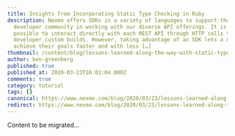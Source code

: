```yaml
---
title: Insights from Incorporating Static Type Checking in Ruby
description: Nexmo offers SDKs in a variety of languages to support the
  developer community in working with our diverse API offerings. It is quite
  possible to interact directly with each REST API through HTTP calls that a
  developer custom builds. However, taking advantage of an SDK lets a developer
  achieve their goals faster and with less […]
thumbnail: /content/blog/lessons-learned-along-the-way-with-static-type-checking-in-ruby-dr/E_Static-Type-Checking_1200x600.png
author: ben-greenberg
published: true
published_at: 2020-03-23T16:02:04.000Z
comments: true
category: tutorial
tags: []
canonical: https://www.nexmo.com/blog/2020/03/23/lessons-learned-along-the-way-with-static-type-checking-in-ruby-dr
redirect: https://www.nexmo.com/blog/2020/03/23/lessons-learned-along-the-way-with-static-type-checking-in-ruby-dr
---
```


Content to be migrated...

